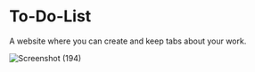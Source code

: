 # To-Do-List
A website where you can create and keep tabs about your work.

![Screenshot (194)](https://user-images.githubusercontent.com/72653558/143603079-f86bd3d0-a3a1-4952-8bef-33579938b630.png)
